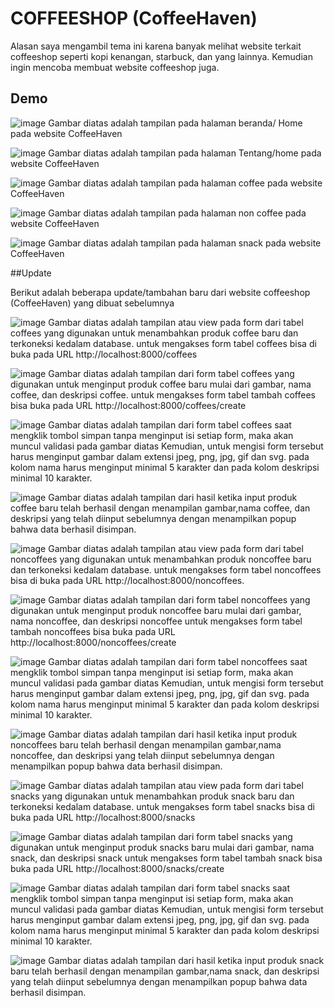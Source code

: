# COFFEESHOP (CoffeeHaven)

Alasan saya mengambil tema ini karena banyak melihat website terkait coffeeshop seperti kopi kenangan, starbuck, dan yang lainnya. Kemudian ingin mencoba membuat website coffeeshop juga.

## Demo

![image](https://github.com/Ruswantomo/CoffeeHaven/assets/103126195/c3a173e5-a48c-4e0a-9d6c-65068565978a)
Gambar diatas adalah tampilan pada halaman beranda/ Home pada website CoffeeHaven

![image](https://github.com/Ruswantomo/CoffeeHaven/assets/103126195/b49f6c8e-2038-467d-8bb7-2bc5af84f39e)
Gambar diatas adalah tampilan pada halaman Tentang/home pada website CoffeeHaven

![image](https://github.com/Ruswantomo/CoffeeHaven/assets/103126195/4ce6103e-3754-4cc8-bb00-06ac40e8a771)
Gambar diatas adalah tampilan pada halaman coffee pada website CoffeeHaven

![image](https://github.com/Ruswantomo/CoffeeHaven/assets/103126195/cc85ff01-a9cb-42bb-8979-e63e6e2df247)
Gambar diatas adalah tampilan pada halaman non coffee pada website CoffeeHaven

![image](https://github.com/Ruswantomo/CoffeeHaven/assets/103126195/3f1594e1-45b6-4d04-ac81-0f6a6ef1fc7b)
Gambar diatas adalah tampilan pada halaman snack pada website CoffeeHaven

##Update

Berikut adalah beberapa update/tambahan baru dari website coffeeshop (CoffeeHaven) yang dibuat sebelumnya

![image](https://github.com/Ruswantomo/CoffeeHaven/assets/103126195/cd276ac8-8653-41c6-ac71-a27e9b78ed6d)
Gambar diatas adalah tampilan atau view pada form dari tabel coffees yang digunakan untuk menambahkan produk coffee baru dan terkoneksi kedalam database.
untuk mengakses form tabel coffees bisa di buka pada URL http://localhost:8000/coffees

![image](https://github.com/Ruswantomo/CoffeeHaven/assets/103126195/f0583d6f-8d73-47ac-9f8c-6de3371b1a52)
Gambar diatas adalah tampilan dari form tabel coffees yang digunakan untuk menginput produk coffee baru mulai dari gambar, nama coffee, dan deskripsi coffee.
untuk mengakses form tabel tambah coffees bisa buka pada URL http://localhost:8000/coffees/create

![image](https://github.com/Ruswantomo/CoffeeHaven/assets/103126195/91cc76e5-1ba3-4e25-a3fa-7a8dd3d088fe)
Gambar diatas adalah tampilan dari form tabel coffees saat mengklik tombol simpan tanpa menginput isi setiap form, maka akan muncul validasi pada gambar diatas
Kemudian, untuk mengisi form tersebut harus menginput gambar dalam extensi jpeg, png, jpg, gif dan svg. pada kolom nama harus menginput minimal 5 karakter dan pada kolom deskripsi minimal 10 karakter.

![image](https://github.com/Ruswantomo/CoffeeHaven/assets/103126195/368acce2-0dd4-48b5-a72f-c6f437bba3bf)
Gambar diatas adalah tampilan dari hasil ketika input produk coffee baru telah berhasil dengan menampilan gambar,nama coffee, dan deskripsi yang telah diinput sebelumnya dengan menampilkan popup bahwa data berhasil disimpan.

![image](https://github.com/Ruswantomo/CoffeeHaven/assets/103126195/b7df27e7-3315-4480-9232-e6808b747c51)
Gambar diatas adalah tampilan atau view pada form dari tabel noncoffees yang digunakan untuk menambahkan produk noncoffee baru dan terkoneksi kedalam database.
untuk mengakses form tabel noncoffees bisa di buka pada URL http://localhost:8000/noncoffees.

![image](https://github.com/Ruswantomo/CoffeeHaven/assets/103126195/0f8bf47f-6731-4c3d-9dc8-99a2635023de)
Gambar diatas adalah tampilan dari form tabel noncoffees yang digunakan untuk menginput produk noncoffee baru mulai dari gambar, nama noncoffee, dan deskripsi noncoffee
untuk mengakses form tabel tambah noncoffees bisa buka pada URL http://localhost:8000/noncoffees/create

![image](https://github.com/Ruswantomo/CoffeeHaven/assets/103126195/4f18b21b-07f4-49fe-a657-797e1cf1f369)
Gambar diatas adalah tampilan dari form tabel noncoffees saat mengklik tombol simpan tanpa menginput isi setiap form, maka akan muncul validasi pada gambar diatas
Kemudian, untuk mengisi form tersebut harus menginput gambar dalam extensi jpeg, png, jpg, gif dan svg. pada kolom nama harus menginput minimal 5 karakter dan pada kolom deskripsi minimal 10 karakter.

![image](https://github.com/Ruswantomo/CoffeeHaven/assets/103126195/0267e4f2-2a3e-434d-9947-0f1a86aa615c)
Gambar diatas adalah tampilan dari hasil ketika input produk noncoffees baru telah berhasil dengan menampilan gambar,nama noncoffee, dan deskripsi yang telah diinput sebelumnya dengan menampilkan popup bahwa data berhasil disimpan.

![image](https://github.com/Ruswantomo/CoffeeHaven/assets/103126195/4c4944a2-d5eb-408d-8d93-525a19b27d85)
Gambar diatas adalah tampilan atau view pada form dari tabel snacks yang digunakan untuk menambahkan produk snack baru dan terkoneksi kedalam database.
untuk mengakses form tabel snacks bisa di buka pada URL http://localhost:8000/snacks

![image](https://github.com/Ruswantomo/CoffeeHaven/assets/103126195/c24dad54-140f-4228-b294-82f4b6b4745d)
Gambar diatas adalah tampilan dari form tabel snacks yang digunakan untuk menginput produk snacks baru mulai dari gambar, nama snack, dan deskripsi snack
untuk mengakses form tabel tambah snack bisa buka pada URL http://localhost:8000/snacks/create

![image](https://github.com/Ruswantomo/CoffeeHaven/assets/103126195/95d156c3-ee3a-423c-b118-5d1d9ea0d2a9)
Gambar diatas adalah tampilan dari form tabel snacks saat mengklik tombol simpan tanpa menginput isi setiap form, maka akan muncul validasi pada gambar diatas
Kemudian, untuk mengisi form tersebut harus menginput gambar dalam extensi jpeg, png, jpg, gif dan svg. pada kolom nama harus menginput minimal 5 karakter dan pada kolom deskripsi minimal 10 karakter.

![image](https://github.com/Ruswantomo/CoffeeHaven/assets/103126195/d9e3e591-18df-46a5-99b8-3770c98ef7a0)
Gambar diatas adalah tampilan dari hasil ketika input produk snack baru telah berhasil dengan menampilan gambar,nama snack, dan deskripsi yang telah diinput sebelumnya dengan menampilkan popup bahwa data berhasil disimpan.
